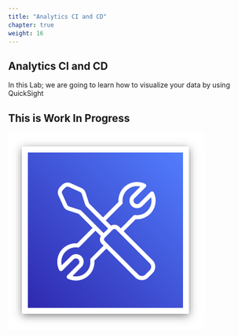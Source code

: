 ```yaml
---
title: "Analytics CI and CD"
chapter: true
weight: 16
---
```


## Analytics CI and CD

<!-- ![EKS](images/welcome.png) -->

In this Lab; we are going to learn how to visualize your data by using QuickSight

## This is Work In Progress

![wip](/image/workinprogress.png)

